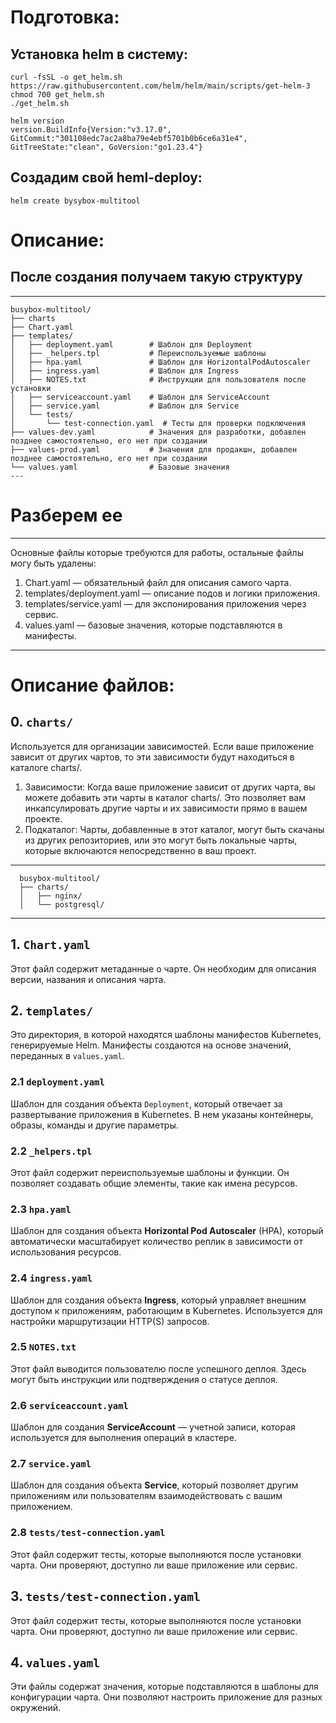 # Подготовка:
## Установка helm в систему:

```
curl -fsSL -o get_helm.sh https://raw.githubusercontent.com/helm/helm/main/scripts/get-helm-3
chmod 700 get_helm.sh
./get_helm.sh

helm version
version.BuildInfo{Version:"v3.17.0", GitCommit:"301108edc7ac2a8ba79e4ebf5701b0b6ce6a31e4", GitTreeState:"clean", GoVersion:"go1.23.4"}
```

## Создадим свой heml-deploy:
```
helm create bysybox-multitool
```

# Описание:

## После создания получаем такую структуру

---
```plaintext
busybox-multitool/
├── charts
├── Chart.yaml
├── templates/
│   ├── deployment.yaml        # Шаблон для Deployment
│   ├── _helpers.tpl           # Переиспользуемые шаблоны
│   ├── hpa.yaml               # Шаблон для HorizontalPodAutoscaler
│   ├── ingress.yaml           # Шаблон для Ingress
│   ├── NOTES.txt              # Инструкции для пользователя после установки
│   ├── serviceaccount.yaml    # Шаблон для ServiceAccount
│   ├── service.yaml           # Шаблон для Service
│   └── tests/
│       └── test-connection.yaml  # Тесты для проверки подключения
├── values-dev.yaml            # Значения для разработки, добавлен позднее самостоятельно, его нет при создании
├── values-prod.yaml           # Значения для продакшн, добавлен позднее самостоятельно, его нет при создании
└── values.yaml                # Базовые значения
---
```

# Разберем ее

---
Основные файлы которые требуются для работы, остальные файлы могу быть удалены:

  1. Chart.yaml — обязательный файл для описания самого чарта.
  2. templates/deployment.yaml — описание подов и логики приложения.
  3. templates/service.yaml — для экспонирования приложения через сервис.
  4. values.yaml — базовые значения, которые подставляются в манифесты.
---

# Описание файлов:
##  0. **`charts/`**
  Используется для организации зависимостей. Если ваше приложение зависит от других чартов, то эти зависимости будут находиться в каталоге charts/.

  1. Зависимости: Когда ваше приложение зависит от других чарта, вы можете добавить эти чарты в каталог charts/. Это позволяет вам инкапсулировать другие чарты и их зависимости прямо в вашем проекте.
  2. Подкаталог: Чарты, добавленные в этот каталог, могут быть скачаны из других репозиториев, или это могут быть локальные чарты, которые включаются непосредственно в ваш проект.

---
```plaintext
  busybox-multitool/
  ├── charts/
  │   ├── nginx/
  │   └── postgresql/
```
---

##  1. **`Chart.yaml`**
  Этот файл содержит метаданные о чарте. Он необходим для описания версии, названия и описания чарта.

## 2. **`templates/`**
  Это директория, в которой находятся шаблоны манифестов Kubernetes, генерируемые Helm. Манифесты создаются на основе значений, переданных в `values.yaml`.

### 2.1 **`deployment.yaml`**
  Шаблон для создания объекта `Deployment`, который отвечает за развертывание приложения в Kubernetes. В нем указаны контейнеры, образы, команды и другие параметры.

### 2.2 **`_helpers.tpl`**
  Этот файл содержит переиспользуемые шаблоны и функции. Он позволяет создавать общие элементы, такие как имена ресурсов.

### 2.3 **`hpa.yaml`**
  Шаблон для создания объекта **Horizontal Pod Autoscaler** (HPA), который автоматически масштабирует количество реплик в зависимости от использования ресурсов.

### 2.4 **`ingress.yaml`**
  Шаблон для создания объекта **Ingress**, который управляет внешним доступом к приложениям, работающим в Kubernetes. Используется для настройки маршрутизации HTTP(S) запросов.

### 2.5 **`NOTES.txt`**
  Этот файл выводится пользователю после успешного деплоя. Здесь могут быть инструкции или подтверждения о статусе деплоя.

### 2.6 **`serviceaccount.yaml`**
  Шаблон для создания **ServiceAccount** — учетной записи, которая используется для выполнения операций в кластере.

### 2.7 **`service.yaml`**
  Шаблон для создания объекта **Service**, который позволяет другим приложениям или пользователям взаимодействовать с вашим приложением.

### 2.8 **`tests/test-connection.yaml`**
  Этот файл содержит тесты, которые выполняются после установки чарта. Они проверяют, доступно ли ваше приложение или сервис.

##  3. **`tests/test-connection.yaml`**
  Этот файл содержит тесты, которые выполняются после установки чарта. Они проверяют, доступно ли ваше приложение или сервис.

##  4. **`values.yaml`**
  Эти файлы содержат значения, которые подставляются в шаблоны для конфигурации чарта. Они позволяют настроить приложение для разных окружений.

